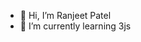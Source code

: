 - 👋 Hi, I’m Ranjeet Patel
- 🌱 I’m currently learning 3js

<!---
RANJEETPATEL1414/RANJEETPATEL1414 is a ✨ special ✨ repository because its `README.md` (this file) appears on your GitHub profile.
You can click the Preview link to take a look at your changes.
--->
